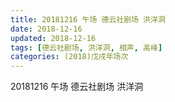 ```yaml
---
title: 20181216 午场 德云社剧场 洪洋洞
date: 2018-12-16
updated: 2018-12-16
tags: [德云社剧场, 洪洋洞, 相声, 高峰]
categories: (2018)戊戌年场次 
---
```

20181216 午场 德云社剧场 洪洋洞
